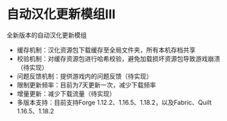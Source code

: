 # 自动汉化更新模组Ⅲ

全新版本的自动汉化更新模组
- 缓存机制：汉化资源包下载缓存至全局文件夹，所有本机存档共享
- 校验机制：对缓存资源包进行哈希校验，避免加载损坏资源包导致游戏崩溃（待实现）
- 问题反馈机制：提供游戏内的问题反馈（待实现）
- 限制更新频率：目前为7天更新一次，减少下载频率
- 增量更新：减少下载流量（待实现）
- 多版本支持：目前支持Forge 1.12.2、1.16.5、1.18.2，以及Fabric、Quilt 1.16.5、1.18.2